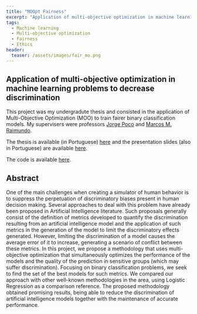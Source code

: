 ```yaml
---
title: "MOOpt Fairness"
excerpt: "Application of multi-objective optimization in machine learning problems to decrease discrimination"
tags:
  - Machine learning
  - Multi-objective optimization
  - Fairness
  - Ethics
header:
  teaser: /assets/images/fair_mo.png
---
```


## Application of multi-objective optimization in machine learning problems to decrease discrimination

This project was my undergradute thesis and consisted in the application of Multi-Objective Optimization (MOO) to train fairer binary classification models. My supervisers were professors [Jorge Poco](https://vgc.poly.edu/~jpocom/) and [Marcos M. Raimundo](https://marcosmrai.github.io/).

The thesis is available (in Portuguese) [here](https://hdl.handle.net/10438/30353) and the presentation slides (also in Portuguese) are available [here](http://viguardieiro.github.io/assets/files/MOOptFairness.pdf).

The code is available [here](https://github.com/viguardieiro/moopt_fairness).

## Abstract

One of the main challenges when creating a simulator of human behavior is to suppress the perpetuation of discriminatory biases present in human decision making. Several approaches to deal with this problem have already been proposed in Artificial Intelligence literature. Such proposals generally consist of the definition of metrics developed to quantify the discrimination resulting from an artificial intelligence model and the application of such metrics in the generation of the model to limit the discriminatory effects generated. However, limiting the discrimination of a model causes the average error of it to increase, generating a scenario of conflict between these metrics. In this project, we propose a methodology that uses multi-objective optimization that simultaneously optimizes the performance of the models and the quality of the prediction in sensitive groups (which may suffer discrimination). Focusing on binary classification problems, we seek to find the set of the best models for such metrics. We compared our approach with other well-known methodologies in the area, using Logistic Regression as a comparison reference. The proposed methodology obtained promising results, being able to reduce the discrimination of artificial intelligence models together with the maintenance of accurate performance.